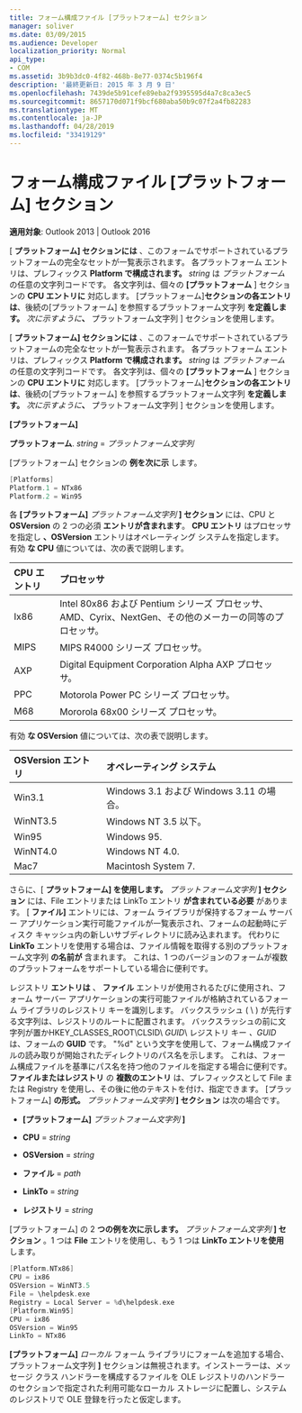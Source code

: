```yaml
---
title: フォーム構成ファイル [プラットフォーム] セクション
manager: soliver
ms.date: 03/09/2015
ms.audience: Developer
localization_priority: Normal
api_type:
- COM
ms.assetid: 3b9b3dc0-4f82-468b-8e77-0374c5b196f4
description: '最終更新日: 2015 年 3 月 9 日'
ms.openlocfilehash: 7439de5b91cefe89eba2f9395595d4a7c8ca3ec5
ms.sourcegitcommit: 8657170d071f9bcf680aba50b9c07f2a4fb82283
ms.translationtype: MT
ms.contentlocale: ja-JP
ms.lasthandoff: 04/28/2019
ms.locfileid: "33419129"
---
```

# <a name="form-configuration-file-platforms-section"></a>フォーム構成ファイル [プラットフォーム] セクション

**適用対象**: Outlook 2013 | Outlook 2016 
  
[ **プラットフォーム] セクションには** 、このフォームでサポートされているプラットフォームの完全なセットが一覧表示されます。 各プラットフォーム エントリは、プレフィックス **Platform で構成されます。** _string_ は  _プラットフォーム_ の任意の文字列コードです。 各文字列は、個々の **[プラットフォーム** ] セクションの **CPU エントリに** 対応します。 [プラットフォーム]**セクションの各エントリは**、後続の[プラットフォーム] を参照するプラットフォーム文字列 **を定義します。** _次に示すように_**、** プラットフォーム文字列 ] セクションを使用します。 
  
[ **プラットフォーム] セクションには** 、このフォームでサポートされているプラットフォームの完全なセットが一覧表示されます。 各プラットフォーム エントリは、プレフィックス **Platform で構成されます。** _string_ は  _プラットフォーム_ の任意の文字列コードです。 各文字列は、個々の **[プラットフォーム** ] セクションの **CPU エントリに** 対応します。 [プラットフォーム]**セクションの各エントリは**、後続の[プラットフォーム] を参照するプラットフォーム文字列 **を定義します。** _次に示すように_**、** プラットフォーム文字列 ] セクションを使用します。 
  
**[プラットフォーム]**
  
**プラットフォーム**. _string_  =  _プラットフォーム文字列_
  
[プラットフォーム] セクションの **例を次に示** します。 
  
```cpp
[Platforms]
Platform.1 = NTx86
Platform.2 = Win95

```

各 **[プラットフォーム]** _プラットフォーム文字列_ **] セクション** には、CPU と **OSVersion** の 2 つの必須 **エントリが含まれます**。 **CPU エントリ** はプロセッサを指定し **、OSVersion** エントリはオペレーティング システムを指定します。 有効 **な CPU** 値については、次の表で説明します。 
  
|**CPU エントリ**|**プロセッサ**|
|:-----|:-----|
|Ix86  <br/> |Intel 80x86 および Pentium シリーズ プロセッサ、AMD、Cyrix、NextGen、その他のメーカーの同等のプロセッサ。  <br/> |
|MIPS  <br/> |MIPS R4000 シリーズ プロセッサ。  <br/> |
|AXP  <br/> |Digital Equipment Corporation Alpha AXP プロセッサ。  <br/> |
|PPC  <br/> |Motorola Power PC シリーズ プロセッサ。  <br/> |
|M68  <br/> |Mororola 68x00 シリーズ プロセッサ。  <br/> |
   
有効 **な OSVersion** 値については、次の表で説明します。 
  
|**OSVersion エントリ**|**オペレーティング システム**|
|:-----|:-----|
|Win3.1  <br/> |Windows 3.1 および Windows 3.11 の場合。  <br/> |
|WinNT3.5  <br/> |Windows NT 3.5 以下。  <br/> |
|Win95  <br/> |Windows 95.  <br/> |
|WinNT4.0  <br/> |Windows NT 4.0.  <br/> |
|Mac7  <br/> |Macintosh System 7.  <br/> |
   
さらに、[ **プラットフォーム] を使用します。** _プラットフォーム文字列_ **] セクション** には、File エントリまたは LinkTo エントリ **が含まれている必要** があります。 [ **ファイル]** エントリには、フォーム ライブラリが保持するフォーム サーバー アプリケーション実行可能ファイルが一覧表示され、フォームの起動時にディスク キャッシュ内の新しいサブディレクトリに読み込まれます。 代わりに **LinkTo** エントリを使用する場合は、ファイル情報を取得する別のプラットフォーム文字列 **の名前が** 含まれます。 これは、1 つのバージョンのフォームが複数のプラットフォームをサポートしている場合に便利です。 
  
レジストリ **エントリは** 、 **ファイル** エントリが使用されるたびに使用され、フォーム サーバー アプリケーションの実行可能ファイルが格納されているフォーム ライブラリのレジストリ キーを識別します。 バックスラッシュ ( \ ) が先行する文字列は、レジストリのルートに配置されます。 バックスラッシュの前に文字列が置かHKEY_CLASSES_ROOT\CLSID\  _GUID_\ レジストリ キー  _、GUID_ は、フォームの **GUID** です。 "%d" という文字を使用して、フォーム構成ファイルの読み取りが開始されたディレクトリのパス名を示します。 これは、フォーム構成ファイルを基準にパス名を持つ他のファイルを指定する場合に便利です。 **ファイルまたはレジストリ** の **複数のエントリ** は、プレフィックスとして File または Registry を使用し、その後に他のテキストを付け、指定できます。 [プラットフォーム] **の形式。** _プラットフォーム文字列_ **] セクション** は次の場合です。 
  
- **[プラットフォーム]** _プラットフォーム文字列_ **]**
    
- **CPU**  =  _string_
    
- **OSVersion**  =  _string_
    
- **ファイル**  =  _path_
    
- **LinkTo**  =  _string_
    
- **レジストリ**  =  _string_
  
[プラットフォーム] の 2 **つの例を次に示します。** _プラットフォーム文字列_ **] セクション** 。1 つは **File** エントリを使用し、もう 1 つは **LinkTo エントリを使用** します。 
  
```cpp
[Platform.NTx86]
CPU = ix86
OSVersion = WinNT3.5
File = \helpdesk.exe
Registry = Local Server = %d\helpdesk.exe
[Platform.Win95]
CPU = ix86
OSVersion = Win95
LinkTo = NTx86

```

**[プラットフォーム]** _ローカル_ フォーム ライブラリにフォームを追加する場合、プラットフォーム文字列 **]** セクションは無視されます。インストーラーは、メッセージ クラス ハンドラーを構成するファイルを OLE レジストリのハンドラーのセクションで指定された利用可能なローカル ストレージに配置し、システムのレジストリで OLE 登録を行ったと仮定します。 
  

